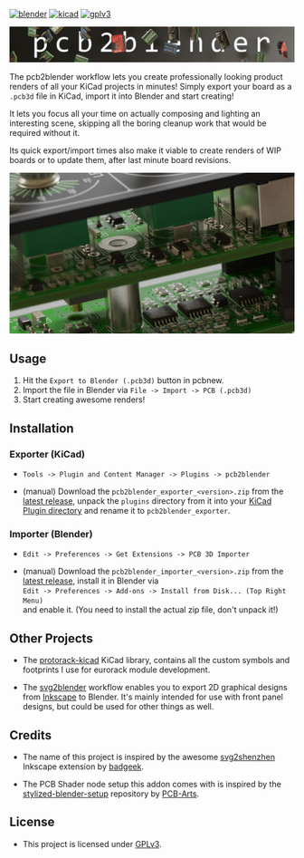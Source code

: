 [![blender](https://img.shields.io/badge/Blender-4.2_LTS-orange)](https://www.blender.org/)
[![kicad](https://img.shields.io/badge/KiCad-8.0-blue)](https://www.kicad.org/)
[![gplv3](https://img.shields.io/badge/License-GPLv3-lightgrey)](https://www.gnu.org/licenses/gpl-3.0.txt)

<img src="images/header.jpg"/>

The pcb2blender workflow lets you create professionally looking product renders of all your
KiCad projects in minutes! Simply export your board as a `.pcb3d` file in KiCad, import it into
Blender and start creating!

It lets you focus all your time on actually composing and lighting an interesting scene,
skipping all the boring cleanup work that would be required without it.

Its quick export/import times also make it viable to create renders of WIP boards or to update
them, after last minute board revisions.

<img src="images/e201_soldered.jpg"/>

## Usage

1. Hit the `Export to Blender (.pcb3d)` button in pcbnew.
2. Import the file in Blender via `File -> Import -> PCB (.pcb3d)`
3. Start creating awesome renders!

## Installation

### Exporter (KiCad)

- `Tools -> Plugin and Content Manager -> Plugins -> pcb2blender`

- (manual) Download the `pcb2blender_exporter_<version>.zip` from the
  [latest release](https://github.com/30350n/pcb2blender/releases/latest),
  unpack the `plugins` directory from it into your
  [KiCad Plugin directory](https://dev-docs.kicad.org/en/apis-and-binding/pcbnew/) and rename it to
  `pcb2blender_exporter`.

### Importer (Blender)

- `Edit -> Preferences -> Get Extensions -> PCB 3D Importer`

- (manual) Download the `pcb2blender_importer_<version>.zip` from the
  [latest release](https://github.com/30350n/pcb2blender/releases/latest),
  install it in Blender via<br>
  `Edit -> Preferences -> Add-ons -> Install from Disk... (Top Right Menu)`<br> and enable it.
  (You need to install the actual zip file, don't unpack it!)

## Other Projects

- The [protorack-kicad](https://github.com/30350n/protorack-kicad) KiCad library, contains
  all the custom symbols and footprints I use for eurorack module development.

- The [svg2blender](https://github.com/30350n/svg2blender) workflow enables you to export
  2D graphical designs from [Inkscape](https://inkscape.org/) to Blender. It's mainly intended
  for use with front panel designs, but could be used for other things as well.

## Credits

- The name of this project is inspired by the awesome
  [svg2shenzhen](https://github.com/badgeek/svg2shenzhen) Inkscape extension by
  [badgeek](https://github.com/badgeek).

- The PCB Shader node setup this addon comes with is inspired by the
  [stylized-blender-setup](https://github.com/PCB-Arts/stylized-blender-setup)
  repository by [PCB-Arts](https://www.pcb-arts.com).

## License

- This project is licensed under
  [GPLv3](https://github.com/30350n/pcb2blender/blob/master/LICENSE).
